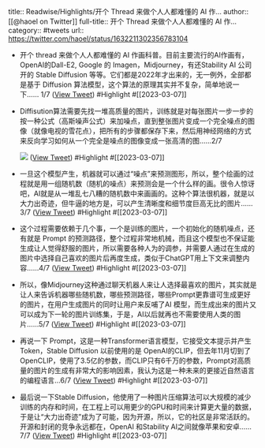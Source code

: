 title:: Readwise/Highlights/开个 Thread 来做个人人都难懂的 AI 作...
author:: [[@haoel on Twitter]]
full-title:: 开个 Thread 来做个人人都难懂的 AI 作...
category:: #tweets
url:: https://twitter.com/haoel/status/1632211302356783104
- 开个 thread 来做个人人都难懂的 AI 作画科普。目前主要流行的AI作画有，OpenAI的Dall-E2, Google 的 Imagen，Midjourney，有还Stability AI 公司开的 Stable Diffusion 等等。它们都是2022年才出来的，无一例外，全部都是基于 Diffusion 算法模型，这个算法的原理其实并不复杂，简单地说一下…… 1/7 ([View Tweet](https://twitter.com/haoel/status/1632211302356783104)) #Highlight #[[2023-03-07]]
- Diffisution算法需要先找一堆高质量的图片，训练就是对每张图片一步一步的按一种公式（高斯噪声公式）来加噪点，直到整张图片变成一个完全噪点的图像（就像电视的雪花点），把所有的步骤都保存下来，然后用神经网络的方式来反向学习如何从一个完全是噪点的图像变成一张高清的图……2/7 
  
  ![](https://pbs.twimg.com/media/FqbBH2oaEAIf6UB.jpg) ([View Tweet](https://twitter.com/haoel/status/1632211304948830210)) #Highlight #[[2023-03-07]]
- 一旦这个模型产生，机器就可以通过“噪点”来预测图形，所以，整个绘画的过程就是用一组随机数（随机的噪点）来预测会是一个什么样的画。很令人惊讶吧，AI就是从一堆乱七八糟的随机数中来画画的。这种个算法很机器，就是以大力出奇迹，但牛逼的地方是，可以产生清晰度和细节度巨高无比的图片……3/7 ([View Tweet](https://twitter.com/haoel/status/1632211308262359042)) #Highlight #[[2023-03-07]]
- 这个过程需要依赖于几个事，一个是训练的图片，一个初始化的随机噪点，还有就是 Prompt 的预测路径，整个过程非常地机械，而且这个模型也不保证能生成让人觉得舒服的图片，所以需要各种人为的调参，并需要人通过在生成的图片中选择自己喜欢的图片后再度生成，类似于ChatGPT用上下文来调整内容……4/7 ([View Tweet](https://twitter.com/haoel/status/1632211310330126336)) #Highlight #[[2023-03-07]]
- 所以，像Midjourney这种通过聊天机器人来让人选择最喜欢的图片，其实就是让人来告诉机器哪些随机数，哪些预测路径，哪些Prompt更靠谱可生成更好的图片，在用户生成图片的同时让用户来反哺了AI 模型，而生成出来的图片又可以成为下一轮的图片训练集，于是，AI以后就再也不需要使用人类的图片……5/7 ([View Tweet](https://twitter.com/haoel/status/1632211312565698562)) #Highlight #[[2023-03-07]]
- 再说一下 Prompt，这是一种Transformer语言模型，它接受文本提示并产生Token，Stable Diffusion 以前使用的是 OpenAI的CLIP，但去年11月切到了OpenCLIP，使用了3.5亿的参数，而CLIP只有6千万的参数，Prompt对高质量的图片的生成有非常大的影响因素，我认为这是一种未来的更接近自然语言的编程语言…6/7 ([View Tweet](https://twitter.com/haoel/status/1632211314734161921)) #Highlight #[[2023-03-07]]
- 最后说一下Stable Diffusion，他使用了一种图片压缩算法可以大规模的减少训练的内存和时间，在工程上可以用更少的GPU和时间来计算更大量的数据，于是让“大力出奇迹”成为了可能，因为开源，所以，它的社区是非常活跃的。开源和封闭的竞争永远都在，OpenAI 和Stability AI之间就像苹果和安卓……7/7 ([View Tweet](https://twitter.com/haoel/status/1632211316848082946)) #Highlight #[[2023-03-07]]